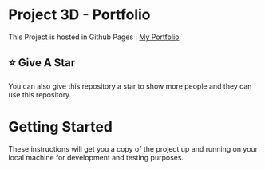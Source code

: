 # Project 3D - Portfolio


This Project is hosted in Github Pages : [My Portfolio](https://dev-demons.github.io/myportfolio/)

## :star: Give A Star

You can also give this repository a star to show more people and they can use this repository.

# Getting Started

These instructions will get you a copy of the project up and running on your local machine for development and testing purposes.
